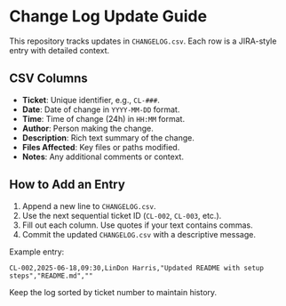 # Change Log Update Guide

This repository tracks updates in `CHANGELOG.csv`. Each row is a JIRA-style entry with detailed context.

## CSV Columns
- **Ticket**: Unique identifier, e.g., `CL-###`.
- **Date**: Date of change in `YYYY-MM-DD` format.
- **Time**: Time of change (24h) in `HH:MM` format.
- **Author**: Person making the change.
- **Description**: Rich text summary of the change.
- **Files Affected**: Key files or paths modified.
- **Notes**: Any additional comments or context.

## How to Add an Entry
1. Append a new line to `CHANGELOG.csv`.
2. Use the next sequential ticket ID (`CL-002`, `CL-003`, etc.).
3. Fill out each column. Use quotes if your text contains commas.
4. Commit the updated `CHANGELOG.csv` with a descriptive message.

Example entry:
```
CL-002,2025-06-18,09:30,LinDon Harris,"Updated README with setup steps","README.md",""
```

Keep the log sorted by ticket number to maintain history.
